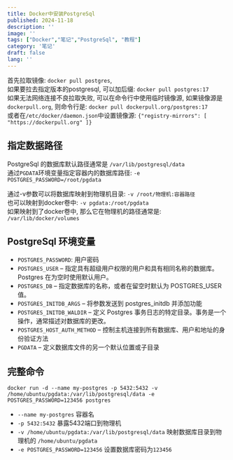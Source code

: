 ```yaml
---
title: Docker中安装PostgreSql
published: 2024-11-18
description: ''
image: ''
tags: ["Docker","笔记","PostgreSql", "教程"]
category: '笔记'
draft: false 
lang: ''
---
```


首先拉取镜像: `docker pull postgres`,  
如果要拉去指定版本的postgresql, 可以加后缀: `docker pull postgres:17`  
如果无法网络连接不良拉取失败, 可以在命令行中使用临时镜像源, 如果镜像源是`dockerpull.org`, 则命令行是: `docker pull dockerpull.org/postgres:17`  
或者在`/etc/docker/daemon.json`中设置镜像源: `{"registry-mirrors": [ "https://dockerpull.org" ]}`

## 指定数据路径

PostgreSql 的数据库默认路径通常是 `/var/lib/postgresql/data`  
通过`PGDATA`环境变量指定容器内的数据库路径: `-e POSTGRES_PASSWORD=/root/pgdata`  

通过-v参数可以将数据库映射到物理机目录: `-v /root/物理机:容器路径`  
也可以映射到docker卷中: `-v pgdata:/root/pgdata`  
如果映射到了docker卷中, 那么它在物理机的路径通常是: `/var/lib/docker/volumes`

## PostgreSql 环境变量

- `POSTGRES_PASSWORD`: 用户密码
- `POSTGRES_USER` – 指定具有超级用户权限的用户和具有相同名称的数据库。Postgres 在为空时使用默认用户。
- `POSTGRES_DB` – 指定数据库的名称，或者在留空时默认为 POSTGRES_USER 值。
- `POSTGRES_INITDB_ARGS` – 将参数发送到 postgres_initdb 并添加功能
- `POSTGRES_INITDB_WALDIR` – 定义 Postgres 事务日志的特定目录。事务是一个操作，通常描述对数据库的更改。
- `POSTGRES_HOST_AUTH_METHOD` – 控制主机连接到所有数据库、用户和地址的身份验证方法
- `PGDATA` – 定义数据库文件的另一个默认位置或子目录

## 完整命令

`docker run -d --name my-postgres -p 5432:5432 -v /home/ubuntu/pgdata:/var/lib/postgresql/data -e POSTGRES_PASSWORD=123456 postgres`

- `--name my-postgres` 容器名
- `-p 5432:5432` 暴露5432端口到物理机
- `-v /home/ubuntu/pgdata:/var/lib/postgresql/data` 映射数据库目录到物理机的 `/home/ubuntu/pgdata`
- `-e POSTGRES_PASSWORD=123456` 设置数据库密码为`123456`
